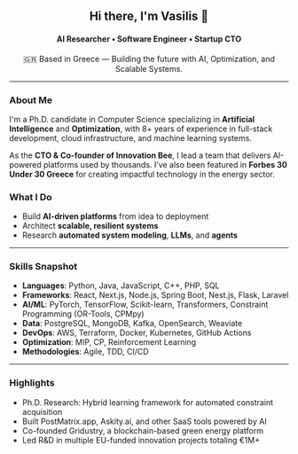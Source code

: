 
<h2 align="center">Hi there, I'm Vasilis 👋</h2>
<h4 align="center">AI Researcher • Software Engineer • Startup CTO</h4>
<p align="center">
  🇬🇷 Based in Greece &mdash; Building the future with AI, Optimization, and Scalable Systems.
</p>

---

###  About Me

I'm a Ph.D. candidate in Computer Science specializing in **Artificial Intelligence** and **Optimization**, with 8+ years of experience in full-stack development, cloud infrastructure, and machine learning systems.

As the **CTO & Co-founder of Innovation Bee**, I lead a team that delivers AI-powered platforms used by thousands. I’ve also been featured in **Forbes 30 Under 30 Greece** for creating impactful technology in the energy sector.

###  What I Do

-  Build **AI-driven platforms** from idea to deployment
-  Architect **scalable, resilient systems**
-  Research **automated system modeling**, **LLMs**, and **agents**

---

###  Skills Snapshot

- **Languages**: Python, Java, JavaScript, C++, PHP, SQL
- **Frameworks**: React, Next.js, Node.js, Spring Boot, Nest.js, Flask, Laravel
- **AI/ML**: PyTorch, TensorFlow, Scikit-learn, Transformers, Constraint Programming (OR-Tools, CPMpy)
- **Data**: PostgreSQL, MongoDB, Kafka, OpenSearch, Weaviate
- **DevOps**: AWS, Terraform, Docker, Kubernetes, GitHub Actions
- **Optimization**: MIP, CP, Reinforcement Learning
- **Methodologies**: Agile, TDD, CI/CD

---

###  Highlights

-  Ph.D. Research: Hybrid learning framework for automated constraint acquisition
-  Built PostMatrix.app, Askity.ai, and other SaaS tools powered by AI
-  Co-founded Gridustry, a blockchain-based green energy platform
-  Led R&D in multiple EU-funded innovation projects totaling €1M+
